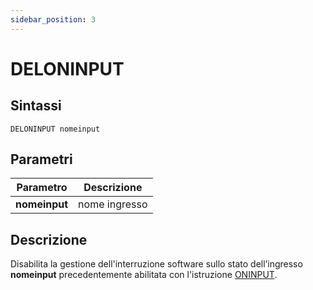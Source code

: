 ```yaml
---
sidebar_position: 3
---
```


# DELONINPUT

## Sintassi

  ```
DELONINPUT nomeinput
  ```

## Parametri
|Parametro                    | Descrizione                |                
|-----------------------------|----------------------------|
| **nomeinput**               | nome ingresso              |         

## Descrizione
Disabilita la gestione dell'interruzione software sullo stato dell’ingresso **nomeinput** precedentemente abilitata con l'istruzione [ONINPUT](ONINPUT.md).